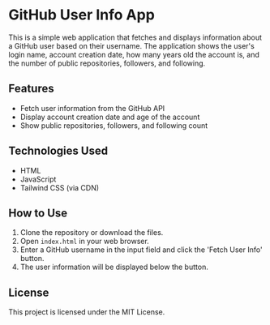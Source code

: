 # GitHub User Info App

This is a simple web application that fetches and displays information about a GitHub user based on their username. The application shows the user's login name, account creation date, how many years old the account is, and the number of public repositories, followers, and following.

## Features
- Fetch user information from the GitHub API
- Display account creation date and age of the account
- Show public repositories, followers, and following count

## Technologies Used
- HTML
- JavaScript
- Tailwind CSS (via CDN)

## How to Use
1. Clone the repository or download the files.
2. Open `index.html` in your web browser.
3. Enter a GitHub username in the input field and click the 'Fetch User Info' button.
4. The user information will be displayed below the button.

## License
This project is licensed under the MIT License.